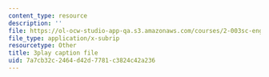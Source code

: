 ```yaml
---
content_type: resource
description: ''
file: https://ol-ocw-studio-app-qa.s3.amazonaws.com/courses/2-003sc-engineering-dynamics-fall-2011/7a7cb32c2464d42d7781c3824c42a236_zlbbbA5Uuu8.srt
file_type: application/x-subrip
resourcetype: Other
title: 3play caption file
uid: 7a7cb32c-2464-d42d-7781-c3824c42a236
---
```

